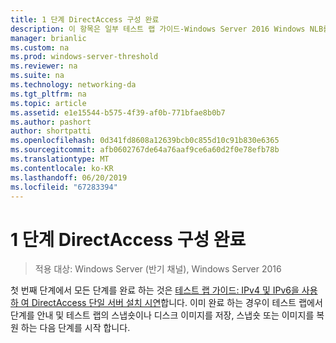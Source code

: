 ```yaml
---
title: 1 단계 DirectAccess 구성 완료
description: 이 항목은 일부 테스트 랩 가이드-Windows Server 2016 Windows NLB를 사용 하 여 클러스터에서 DirectAccess 시연
manager: brianlic
ms.custom: na
ms.prod: windows-server-threshold
ms.reviewer: na
ms.suite: na
ms.technology: networking-da
ms.tgt_pltfrm: na
ms.topic: article
ms.assetid: e1e15544-b575-4f39-af0b-771bfae8b0b7
ms.author: pashort
author: shortpatti
ms.openlocfilehash: 0d341fd8608a12639bcb0c855d10c91b830e6365
ms.sourcegitcommit: afb0602767de64a76aaf9ce6a60d2f0e78efb78b
ms.translationtype: MT
ms.contentlocale: ko-KR
ms.lasthandoff: 06/20/2019
ms.locfileid: "67283394"
---
```

# <a name="step-1-complete-the-directaccess-configuration"></a>1 단계 DirectAccess 구성 완료

>적용 대상: Windows Server (반기 채널), Windows Server 2016

첫 번째 단계에서 모든 단계를 완료 하는 것은 [테스트 랩 가이드: IPv4 및 IPv6을 사용 하 여 DirectAccess 단일 서버 설치 시연](https://go.microsoft.com/fwlink/p/?LinkId=237004)합니다. 이미 완료 하는 경우이 테스트 랩에서 단계를 안내 및 테스트 랩의 스냅숏이나 디스크 이미지를 저장, 스냅숏 또는 이미지를 복원 하는 다음 단계를 시작 합니다.  
  


